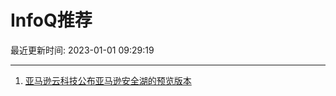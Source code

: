 # InfoQ推荐

最近更新时间: 2023-01-01 09:29:19

--- 
1. [亚马逊云科技公布亚马逊安全湖的预览版本](https://www.infoq.cn/article/qE2ktmffyijphgdTl1mU) 
